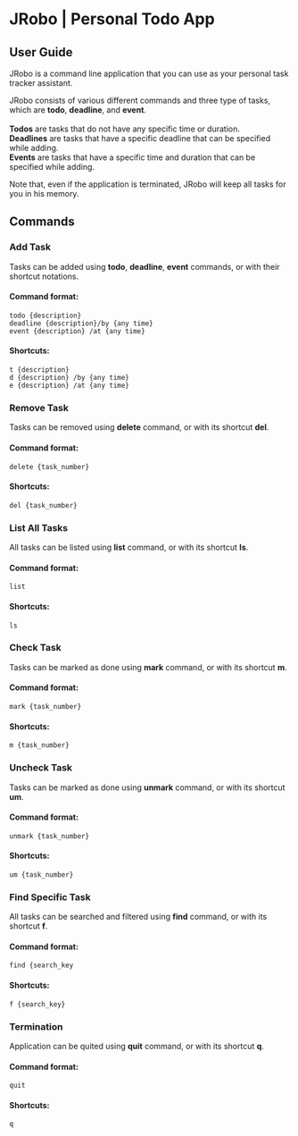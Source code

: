 # JRobo | Personal Todo App

## User Guide

JRobo is a command line application that you can use as your personal task tracker assistant.

JRobo consists of various different commands and three type of tasks, which are **todo**, **deadline**, and **event**.
<br/><br/>
**Todos** are tasks that do not have any specific time or duration.
<br/>
**Deadlines** are tasks that have a specific deadline that can be specified while adding.
<br/>
**Events** are tasks that have a specific time and duration that can be specified while adding.

Note that, even if the application is terminated, JRobo will keep all tasks for you in his memory.

## Commands

### Add Task

Tasks can be added using **todo**, **deadline**, **event** commands, or with their shortcut notations.

#### Command format:

`todo {description}`<br>
`deadline {description}/by {any time}`<br>
`event {description} /at {any time}`

#### Shortcuts:

`t {description}`<br>
`d {description} /by {any time}`<br>
`e {description} /at {any time}`

### Remove Task

Tasks can be removed using **delete** command, or with its shortcut **del**.

#### Command format:

`delete {task_number}`

#### Shortcuts:

`del {task_number}`

### List All Tasks

All tasks can be listed using **list** command, or with its shortcut **ls**.

#### Command format:

`list`

#### Shortcuts:

`ls`

### Check Task

Tasks can be marked as done using **mark** command, or with its shortcut **m**.

#### Command format:

`mark {task_number}`

#### Shortcuts:

`m {task_number}`

### Uncheck Task

Tasks can be marked as done using **unmark** command, or with its shortcut **um**.

#### Command format:

`unmark {task_number}`

#### Shortcuts:

`um {task_number}`

### Find Specific Task

All tasks can be searched and filtered using **find** command, or with its shortcut **f**.

#### Command format:

`find {search_key`

#### Shortcuts:

`f {search_key}`

### Termination

Application can be quited using **quit** command, or with its shortcut **q**.

#### Command format:

`quit`

#### Shortcuts:

`q`
